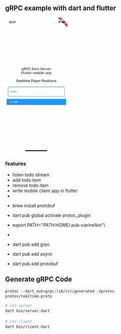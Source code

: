 ## gRPC example with dart and flutter

<img width="200" src="https://raw.githubusercontent.com/demirdev/grpc-todo-dart-flutter/master/flutter_example/doc/assets/demo.gif" alt="Example Project" />

### features
* listen todo stream
* add todo item
* remove todo item
* write mobile client app in flutter
* 

- brew install protobuf
- dart pub global activate protoc_plugin
- export PATH="$PATH:$HOME/.pub-cache/bin"\

- 
- dart pub add grpc
- dart pub add async
- dart pub add protobuf

## Generate gRPC Code

```
protoc --dart_out=grpc:lib/src/generated -Iprotos protos/realtime.proto
```

```bash
# run server
dart bin/server.dart

# run client
dart bin/client.dart
````